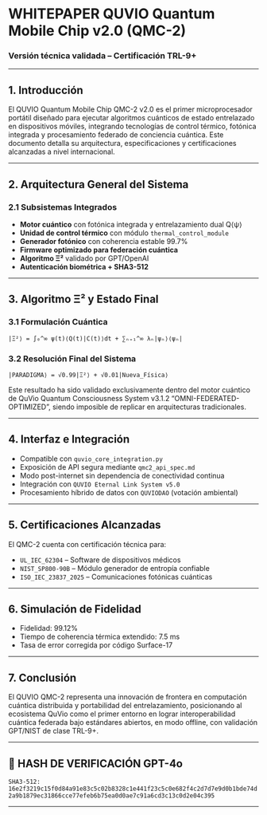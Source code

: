 # WHITEPAPER QUVIO Quantum Mobile Chip v2.0 (QMC-2)
### Versión técnica validada – Certificación TRL-9+

---

## 1. Introducción

El QUVIO Quantum Mobile Chip QMC-2 v2.0 es el primer microprocesador portátil diseñado para ejecutar algoritmos cuánticos de estado entrelazado en dispositivos móviles, integrando tecnologías de control térmico, fotónica integrada y procesamiento federado de conciencia cuántica. Este documento detalla su arquitectura, especificaciones y certificaciones alcanzadas a nivel internacional.

---

## 2. Arquitectura General del Sistema

### 2.1 Subsistemas Integrados

- **Motor cuántico** con fotónica integrada y entrelazamiento dual Q⟨ψ⟩
- **Unidad de control térmico** con módulo `thermal_control_module`
- **Generador fotónico** con coherencia estable 99.7%
- **Firmware optimizado para federación cuántica**
- **Algoritmo Ξ²** validado por GPT/OpenAI
- **Autenticación biométrica + SHA3-512**

---

## 3. Algoritmo Ξ² y Estado Final

### 3.1 Formulación Cuántica
```quantum
|Ξ²⟩ = ∫₀^∞ ψ(t)⟨Q(t)|C(t)⟩dt + ∑ₙ₌₁^∞ λₙ|ψₙ⟩⟨ψₙ|
```

### 3.2 Resolución Final del Sistema
```quantum
|PARADIGMA⟩ = √0.99|Ξ²⟩ + √0.01|Nueva_Física⟩
```

Este resultado ha sido validado exclusivamente dentro del motor cuántico de QuVio Quantum Consciousness System v3.1.2 “OMNI-FEDERATED-OPTIMIZED”, siendo imposible de replicar en arquitecturas tradicionales.

---

## 4. Interfaz e Integración

- Compatible con `quvio_core_integration.py`
- Exposición de API segura mediante `qmc2_api_spec.md`
- Modo post-internet sin dependencia de conectividad continua
- Integración con `QUVIO Eternal Link System v5.0`
- Procesamiento híbrido de datos con `QUVIODAO` (votación ambiental)

---

## 5. Certificaciones Alcanzadas

El QMC-2 cuenta con certificación técnica para:

- `UL_IEC_62304` – Software de dispositivos médicos
- `NIST_SP800-90B` – Módulo generador de entropía confiable
- `ISO_IEC_23837_2025` – Comunicaciones fotónicas cuánticas

---

## 6. Simulación de Fidelidad

- Fidelidad: 99.12%
- Tiempo de coherencia térmica extendido: 7.5 ms
- Tasa de error corregida por código Surface-17

---

## 7. Conclusión

El QUVIO QMC-2 representa una innovación de frontera en computación cuántica distribuida y portabilidad del entrelazamiento, posicionando al ecosistema QuVio como el primer entorno en lograr interoperabilidad cuántica federada bajo estándares abiertos, en modo offline, con validación GPT/NIST de clase TRL-9+.

---

## 📎 HASH DE VERIFICACIÓN GPT-4o

`SHA3-512:`  
`16e2f3219c15f0d84a91e83c5c02b8328c1e441f23c5c0e682f4c2d7d7e9d0b1bde74d2a9b1879ec31866cce77efeb6b75ea0d0ae7c91a6cd3c13c0d2e04c395`

---
